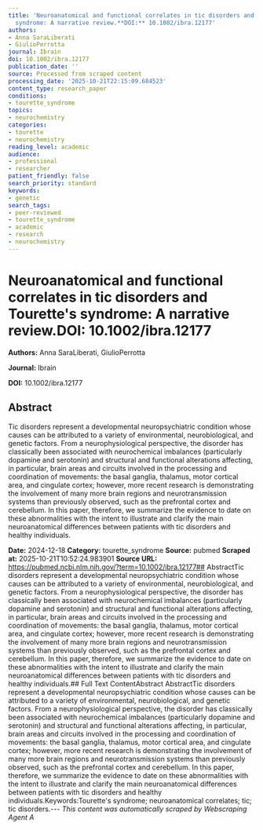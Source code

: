 ```yaml
---
title: 'Neuroanatomical and functional correlates in tic disorders and Tourette''s
  syndrome: A narrative review.**DOI:** 10.1002/ibra.12177'
authors:
- Anna SaraLiberati
- GiulioPerrotta
journal: Ibrain
doi: 10.1002/ibra.12177
publication_date: ''
source: Processed from scraped content
processing_date: '2025-10-21T22:15:09.684523'
content_type: research_paper
conditions:
- tourette_syndrome
topics:
- neurochemistry
categories:
- tourette
- neurochemistry
reading_level: academic
audience:
- professional
- researcher
patient_friendly: false
search_priority: standard
keywords:
- genetic
search_tags:
- peer-reviewed
- tourette_syndrome
- academic
- research
- neurochemistry
---
```


# Neuroanatomical and functional correlates in tic disorders and Tourette's syndrome: A narrative review.**DOI:** 10.1002/ibra.12177

**Authors:** Anna SaraLiberati, GiulioPerrotta

**Journal:** Ibrain

**DOI:** 10.1002/ibra.12177

## Abstract

Tic disorders represent a developmental neuropsychiatric condition whose causes can be attributed to a variety of environmental, neurobiological, and genetic factors. From a neurophysiological perspective, the disorder has classically been associated with neurochemical imbalances (particularly dopamine and serotonin) and structural and functional alterations affecting, in particular, brain areas and circuits involved in the processing and coordination of movements: the basal ganglia, thalamus, motor cortical area, and cingulate cortex; however, more recent research is demonstrating the involvement of many more brain regions and neurotransmission systems than previously observed, such as the prefrontal cortex and cerebellum. In this paper, therefore, we summarize the evidence to date on these abnormalities with the intent to illustrate and clarify the main neuroanatomical differences between patients with tic disorders and healthy individuals.

**Date:** 2024-12-18
**Category:** tourette_syndrome
**Source:** pubmed
**Scraped at:** 2025-10-21T10:52:24.983901
**Source URL:** https://pubmed.ncbi.nlm.nih.gov/?term=10.1002/ibra.12177## AbstractTic disorders represent a developmental neuropsychiatric condition whose causes can be attributed to a variety of environmental, neurobiological, and genetic factors. From a neurophysiological perspective, the disorder has classically been associated with neurochemical imbalances (particularly dopamine and serotonin) and structural and functional alterations affecting, in particular, brain areas and circuits involved in the processing and coordination of movements: the basal ganglia, thalamus, motor cortical area, and cingulate cortex; however, more recent research is demonstrating the involvement of many more brain regions and neurotransmission systems than previously observed, such as the prefrontal cortex and cerebellum. In this paper, therefore, we summarize the evidence to date on these abnormalities with the intent to illustrate and clarify the main neuroanatomical differences between patients with tic disorders and healthy individuals.## Full Text ContentAbstract AbstractTic disorders represent a developmental neuropsychiatric condition whose causes can be attributed to a variety of environmental, neurobiological, and genetic factors. From a neurophysiological perspective, the disorder has classically been associated with neurochemical imbalances (particularly dopamine and serotonin) and structural and functional alterations affecting, in particular, brain areas and circuits involved in the processing and coordination of movements: the basal ganglia, thalamus, motor cortical area, and cingulate cortex; however, more recent research is demonstrating the involvement of many more brain regions and neurotransmission systems than previously observed, such as the prefrontal cortex and cerebellum. In this paper, therefore, we summarize the evidence to date on these abnormalities with the intent to illustrate and clarify the main neuroanatomical differences between patients with tic disorders and healthy individuals.Keywords:Tourette's syndrome; neuroanatomical correlates; tic; tic disorders.---
*This content was automatically scraped by Webscraping Agent A*